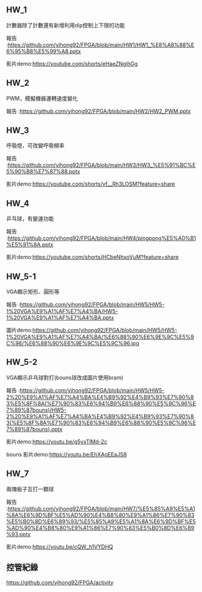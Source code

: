 ## HW_1
計數器除了計數還有新增利用dip控制上下限的功能

報告    :https://github.com/yihong92/FPGA/blob/main/HW1/HW1_%E8%A8%88%E6%95%B8%E5%99%A8.pptx

影片demo:https://youtube.com/shorts/eHaeZNgihGg
## HW_2
PWM，模擬機器運轉速度變化

報告    :https://github.com/yihong92/FPGA/blob/main/HW2/HW2_PWM.pptx
## HW_3
呼吸燈，可改變呼吸頻率

報告    :https://github.com/yihong92/FPGA/blob/main/HW3/HW3_%E5%91%BC%E5%90%B8%E7%87%88.pptx

影片demo:https://youtube.com/shorts/vf__Rh3LOSM?feature=share
## HW_4
乒乓球，有變速功能

報告    :https://github.com/yihong92/FPGA/blob/main/HW4/pingpong%E5%A0%B1%E5%91%8A.pptx

影片demo:https://youtube.com/shorts/HCbeNhxoVuM?feature=share
## HW_5-1
VGA顯示矩形、圓形等

報告    :https://github.com/yihong92/FPGA/blob/main/HW5/HW5-1%20VGA%E9%A1%AF%E7%A4%BA/HW5-1%20VGA%E9%A1%AF%E7%A4%BA.pptx

圖片demo:https://github.com/yihong92/FPGA/blob/main/HW5/HW5-1%20VGA%E9%A1%AF%E7%A4%BA/%E6%88%90%E6%9E%9C%E5%9C%96/%E6%88%90%E6%9E%9C%E5%9C%96.jpg
## HW_5-2
VGA顯示乒乓球對打(bouns球改成圖片使用bram)

報告    :https://github.com/yihong92/FPGA/blob/main/HW5/HW5-2%20%E9%A1%AF%E7%A4%BA%E4%B9%92%E4%B9%93%E7%90%83%E5%8F%8A(%E7%90%83%E6%94%B9%E6%88%90%E5%9C%96%E7%89%87bouns)/HW5-2%20%E9%A1%AF%E7%A4%BA%E4%B9%92%E4%B9%93%E7%90%83(%E5%8F%8A%E7%90%83%E6%94%B9%E6%88%90%E5%9C%96%E7%89%87bouns).pptx

影片demo:https://youtu.be/g5yxTlMd-2c

bouns 影片demo:https://youtu.be/EhXAoEEaJS8
## HW_7 
兩塊板子互打一顆球

報告    :https://github.com/yihong92/FPGA/blob/main/HW7/%E5%85%A9%E5%A1%8A%E6%9D%BF%E5%AD%90%E4%B8%80%E9%A1%86%E7%90%83%E5%B0%8D%E6%89%93/%E5%85%A9%E5%A1%8A%E6%9D%BF%E5%AD%90%E4%B8%80%E9%A1%86%E7%90%83%E5%B0%8D%E6%89%93.pptx

影片demo:https://youtu.be/cQW_h1VYDHQ
## 控管紀錄

https://github.com/yihong92/FPGA/activity




